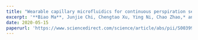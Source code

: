 ```yaml
---
title: "Wearable capillary microfluidics for continuous perspiration sensing"
excerpt: '**Biao Ma**, Junjie Chi, Chengtao Xu, Ying Ni, Chao Zhao,* and Hong Liu*, **Talanta** 2020, 212, 120786.'
date: 2020-05-15
paperurl: 'https://www.sciencedirect.com/science/article/abs/pii/S0039914020300771?via%3Dihub'
---
```

